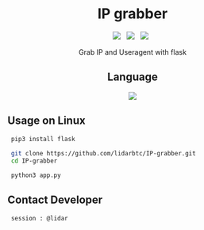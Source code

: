 <div align=center>
 
# IP grabber
 <p>
 <img src="https://img.shields.io/github/stars/lidarbtc/IP-grabber?color=%23DF0067&style=for-the-badge"/> &nbsp;
 <img src="https://img.shields.io/github/forks/lidarbtc/IP-grabber?color=%239999FF&style=for-the-badge"/> &nbsp;
 <img src="https://img.shields.io/github/license/lidarbtc/IP-grabber?color=%23E8E8E8&style=for-the-badge"/> &nbsp;
 
Grab IP and Useragent with flask

## Language</br>

 <img src="https://img.shields.io/badge/Python-FFDD00?style=for-the-badge&logo=python&logoColor=blue"/></br>
</div>

## Usage on Linux
```sh
 pip3 install flask
 
 git clone https://github.com/lidarbtc/IP-grabber.git
 cd IP-grabber

 python3 app.py
 ```

## Contact Developer
```sh
 session : @lidar
```

